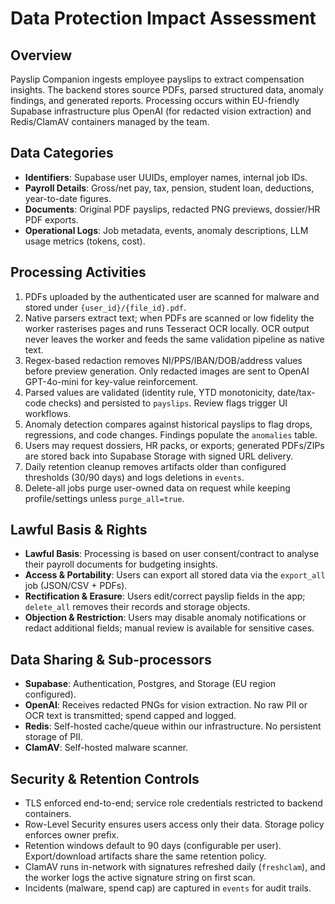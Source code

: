 # Data Protection Impact Assessment

## Overview
Payslip Companion ingests employee payslips to extract compensation insights. The backend stores source PDFs, parsed structured data, anomaly findings, and generated reports. Processing occurs within EU-friendly Supabase infrastructure plus OpenAI (for redacted vision extraction) and Redis/ClamAV containers managed by the team.

## Data Categories
- **Identifiers**: Supabase user UUIDs, employer names, internal job IDs.
- **Payroll Details**: Gross/net pay, tax, pension, student loan, deductions, year-to-date figures.
- **Documents**: Original PDF payslips, redacted PNG previews, dossier/HR PDF exports.
- **Operational Logs**: Job metadata, events, anomaly descriptions, LLM usage metrics (tokens, cost).

## Processing Activities
1. PDFs uploaded by the authenticated user are scanned for malware and stored under `{user_id}/{file_id}.pdf`.
2. Native parsers extract text; when PDFs are scanned or low fidelity the worker rasterises pages and runs Tesseract OCR locally. OCR output never leaves the worker and feeds the same validation pipeline as native text.
3. Regex-based redaction removes NI/PPS/IBAN/DOB/address values before preview generation. Only redacted images are sent to OpenAI GPT-4o-mini for key-value reinforcement.
4. Parsed values are validated (identity rule, YTD monotonicity, date/tax-code checks) and persisted to `payslips`. Review flags trigger UI workflows.
4. Anomaly detection compares against historical payslips to flag drops, regressions, and code changes. Findings populate the `anomalies` table.
5. Users may request dossiers, HR packs, or exports; generated PDFs/ZIPs are stored back into Supabase Storage with signed URL delivery.
6. Daily retention cleanup removes artifacts older than configured thresholds (30/90 days) and logs deletions in `events`.
7. Delete-all jobs purge user-owned data on request while keeping profile/settings unless `purge_all=true`.

## Lawful Basis & Rights
- **Lawful Basis**: Processing is based on user consent/contract to analyse their payroll documents for budgeting insights.
- **Access & Portability**: Users can export all stored data via the `export_all` job (JSON/CSV + PDFs).
- **Rectification & Erasure**: Users edit/correct payslip fields in the app; `delete_all` removes their records and storage objects.
- **Objection & Restriction**: Users may disable anomaly notifications or redact additional fields; manual review is available for sensitive cases.

## Data Sharing & Sub-processors
- **Supabase**: Authentication, Postgres, and Storage (EU region configured).
- **OpenAI**: Receives redacted PNGs for vision extraction. No raw PII or OCR text is transmitted; spend capped and logged.
- **Redis**: Self-hosted cache/queue within our infrastructure. No persistent storage of PII.
- **ClamAV**: Self-hosted malware scanner.

## Security & Retention Controls
- TLS enforced end-to-end; service role credentials restricted to backend containers.
- Row-Level Security ensures users access only their data. Storage policy enforces owner prefix.
- Retention windows default to 90 days (configurable per user). Export/download artifacts share the same retention policy.
- ClamAV runs in-network with signatures refreshed daily (`freshclam`), and the worker logs the active signature string on first scan.
- Incidents (malware, spend cap) are captured in `events` for audit trails.
